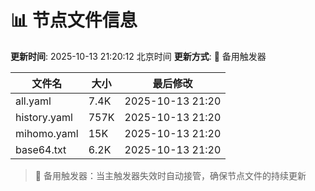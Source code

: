 # 📊 节点文件信息

**更新时间**: 2025-10-13 21:20:12 北京时间
**更新方式**: 🔄 备用触发器

| 文件名 | 大小 | 最后修改 |
|--------|------|----------|
| all.yaml | 7.4K | 2025-10-13 21:20 |
| history.yaml | 757K | 2025-10-13 21:20 |
| mihomo.yaml | 15K | 2025-10-13 21:20 |
| base64.txt | 6.2K | 2025-10-13 21:20 |

> 🔄 备用触发器：当主触发器失效时自动接管，确保节点文件的持续更新
